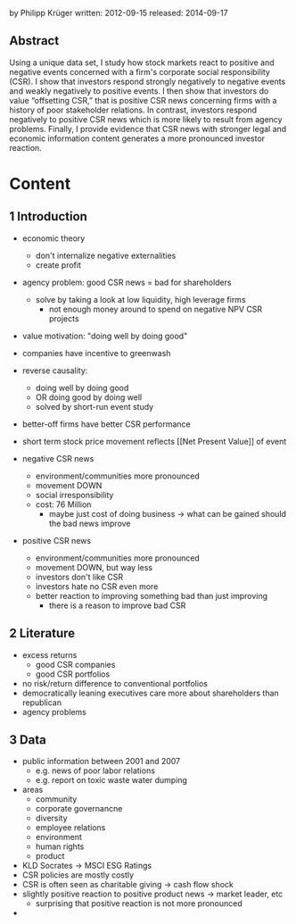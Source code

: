 by Philipp Krüger
written: 2012-09-15
released: 2014-09-17

## Abstract
Using a unique data set, I study how stock markets react to positive and negative events concerned with a firm's corporate social responsibility (CSR). I show that investors respond strongly negatively to negative events and weakly negatively to positive events. I then show that investors do value “offsetting CSR,” that is positive CSR news concerning firms with a history of poor stakeholder relations. In contrast, investors respond negatively to positive CSR news which is more likely to result from agency problems. Finally, I provide evidence that CSR news with stronger legal and economic information content generates a more pronounced investor reaction.

# Content 
## 1 Introduction
- economic theory
	- don't internalize negative externalities
	- create profit
- agency problem: good CSR news = bad for shareholders
	- solve by taking a look at low liquidity, high leverage firms
		- not enough money around to spend on negative NPV CSR projects
- value motivation: "doing well by doing good"
- companies have incentive to greenwash
- reverse causality:
	- doing well by doing good
	- OR doing good by doing well
	- solved by short-run event study
- better-off firms have better CSR performance
- short term stock price movement reflects [[Net Present Value]] of event

- negative CSR news
	- environment/communities more pronounced
	- movement DOWN
	- social irresponsibility
	- cost: 76 Million
		- maybe just cost of doing business -> what can be gained should the bad news improve
- positive CSR news
	- environment/communities more pronounced
	- movement DOWN, but way less
	- investors don't like CSR
	- investors hate no CSR even more
	- better reaction to improving something bad than just improving
		- there is a reason to improve bad CSR

## 2 Literature
- excess returns 
	- good CSR companies
	- good CSR portfolios
- no risk/return difference to conventional portfolios
- democratically leaning executives care more about shareholders than republican
- agency problems

## 3 Data
- public information between 2001 and 2007
	- e.g. news of poor labor relations
	- e.g. report on toxic waste water dumping
- areas
	- community
	- corporate governancne
	- diversity
	- employee relations
	- environment
	- human rights
	- product
- KLD Socrates -> MSCI ESG Ratings
- CSR policies are mostly costly
- CSR is often seen as charitable giving -> cash flow shock
- slightly positive reaction to positive product news -> market leader, etc
	- surprising that positive reaction is not more pronounced
- 

